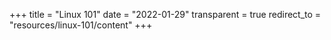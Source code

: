 +++
title = "Linux 101"
date = "2022-01-29"
transparent = true
redirect_to = "resources/linux-101/content"
+++
